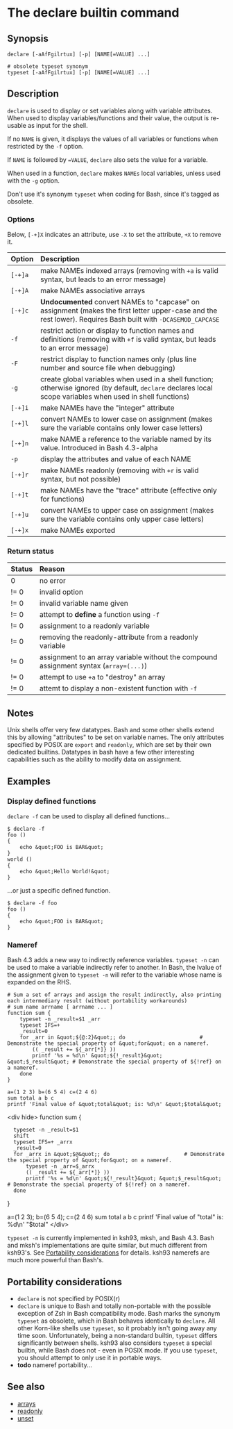 # The declare builtin command

## Synopsis

    declare [-aAfFgilrtux] [-p] [NAME[=VALUE] ...]

    # obsolete typeset synonym
    typeset [-aAfFgilrtux] [-p] [NAME[=VALUE] ...]

## Description

`declare` is used to display or set variables along with variable
attributes. When used to display variables/functions and their value,
the output is re-usable as input for the shell.

If no `NAME` is given, it displays the values of all variables or
functions when restricted by the `-f` option.

If `NAME` is followed by `=VALUE`, `declare` also sets the value for a
variable.

When used in a function, `declare` makes `NAMEs` local variables, unless
used with the `-g` option.

Don't use it's synonym `typeset` when coding for Bash, since it's tagged
as obsolete.

### Options

Below, `[-+]X` indicates an attribute, use `-X` to set the attribute,
`+X` to remove it.

| Option  | Description                                                                                                                                                    |
|:--------|:---------------------------------------------------------------------------------------------------------------------------------------------------------------|
| `[-+]a` | make NAMEs indexed arrays (removing with `+a` is valid syntax, but leads to an error message)                                                                  |
| `[-+]A` | make NAMEs associative arrays                                                                                                                                  |
| `[-+]c` | **Undocumented** convert NAMEs to "capcase" on assignment (makes the first letter upper-case and the rest lower). Requires Bash built with `-DCASEMOD_CAPCASE` |
| `-f`    | restrict action or display to function names and definitions (removing with `+f` is valid syntax, but leads to an error message)                               |
| `-F`    | restrict display to function names only (plus line number and source file when debugging)                                                                      |
| `-g`    | create global variables when used in a shell function; otherwise ignored (by default, `declare` declares local scope variables when used in shell functions)   |
| `[-+]i` | make NAMEs have the "integer" attribute                                                                                                                        |
| `[-+]l` | convert NAMEs to lower case on assignment (makes sure the variable contains only lower case letters)                                                           |
| `[-+]n` | make NAME a reference to the variable named by its value. Introduced in Bash 4.3-alpha                                                                         |
| `-p`    | display the attributes and value of each NAME                                                                                                                  |
| `[-+]r` | make NAMEs readonly (removing with `+r` is valid syntax, but not possible)                                                                                     |
| `[-+]t` | make NAMEs have the "trace" attribute (effective only for functions)                                                                                           |
| `[-+]u` | convert NAMEs to upper case on assignment (makes sure the variable contains only upper case letters)                                                           |
| `[-+]x` | make NAMEs exported                                                                                                                                            |

### Return status

| Status | Reason                                                                                 |
|:-------|:---------------------------------------------------------------------------------------|
| 0      | no error                                                                               |
| != 0   | invalid option                                                                         |
| != 0   | invalid variable name given                                                            |
| != 0   | attempt to **define** a function using `-f`                                            |
| != 0   | assignment to a readonly variable                                                      |
| != 0   | removing the readonly-attribute from a readonly variable                               |
| != 0   | assignment to an array variable without the compound assignment syntax (`array=(...)`) |
| != 0   | attempt to use `+a` to "destroy" an array                                              |
| != 0   | attemt to display a non-existent function with `-f`                                    |

## Notes

Unix shells offer very few datatypes. Bash and some other shells extend
this by allowing "attributes" to be set on variable names. The only
attributes specified by POSIX are `export` and `readonly`, which are set
by their own dedicated builtins. Datatypes in bash have a few other
interesting capabilities such as the ability to modify data on
assignment.

## Examples

### Display defined functions

`declare -f` can be used to display all defined functions...

    $ declare -f
    foo () 
    { 
        echo &quot;FOO is BAR&quot;
    }
    world () 
    { 
        echo &quot;Hello World!&quot;
    }

...or just a specific defined function.

    $ declare -f foo
    foo () 
    { 
        echo &quot;FOO is BAR&quot;
    }

### Nameref

Bash 4.3 adds a new way to indirectly reference variables. `typeset -n`
can be used to make a variable indirectly refer to another. In Bash, the
lvalue of the assignment given to `typeset -n` will refer to the
variable whose name is expanded on the RHS.

    # Sum a set of arrays and assign the result indirectly, also printing each intermediary result (without portability workarounds)
    # sum name arrname [ arrname ... ]
    function sum {
        typeset -n _result=$1 _arr
        typeset IFS=+
        _result=0
        for _arr in &quot;${@:2}&quot;; do                        # Demonstrate the special property of &quot;for&quot; on a nameref.
            (( _result += ${_arr[*]} ))
            printf '%s = %d\n' &quot;${!_result}&quot; &quot;$_result&quot; # Demonstrate the special property of ${!ref} on a nameref.
        done
    }

    a=(1 2 3) b=(6 5 4) c=(2 4 6)
    sum total a b c
    printf 'Final value of &quot;total&quot; is: %d\n' &quot;$total&quot;

\<div hide\> function sum {

      typeset -n _result=$1
      shift
      typeset IFS=+ _arrx
      _result=0
      for _arrx in &quot;$@&quot;; do                        # Demonstrate the special property of &quot;for&quot; on a nameref.
          typeset -n _arr=$_arrx
          (( _result += ${_arr[*]} ))
          printf '%s = %d\n' &quot;${!_result}&quot; &quot;$_result&quot; # Demonstrate the special property of ${!ref} on a nameref.
      done

}

a=(1 2 3); b=(6 5 4); c=(2 4 6) sum total a b c printf 'Final value of
"total" is: %d\n' "\$total" \</div\>

`typeset -n` is currently implemented in ksh93, mksh, and Bash 4.3. Bash
and mksh's implementations are quite similar, but much different from
ksh93's. See [Portability considerations](#portability_considerations)
for details. ksh93 namerefs are much more powerful than Bash's.

## Portability considerations

- `declare` is not specified by POSIX(r)
- `declare` is unique to Bash and totally non-portable with the possible
  exception of Zsh in Bash compatibility mode. Bash marks the synonym
  `typeset` as obsolete, which in Bash behaves identically to `declare`.
  All other Korn-like shells use `typeset`, so it probably isn't going
  away any time soon. Unfortunately, being a non-standard builtin,
  `typeset` differs significantly between shells. ksh93 also considers
  `typeset` a special builtin, while Bash does not - even in POSIX mode.
  If you use `typeset`, you should attempt to only use it in portable
  ways.
- **todo** nameref portability...

## See also

- [arrays](/syntax/arrays)
- [readonly](/commands/builtin/readonly)
- [unset](/commands/builtin/unset)
